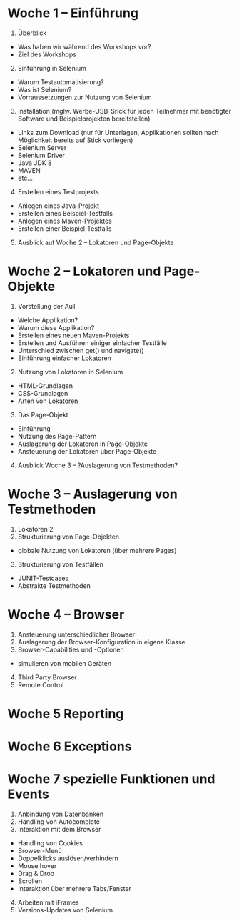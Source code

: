 # Woche 1 – Einführung
1. Überblick
 * Was haben wir während des Workshops vor?
 * Ziel des Workshops
2. Einführung in Selenium
 * Warum Testautomatisierung?
 * Was ist Selenium?
 * Vorraussetzungen zur Nutzung von Selenium
3. Installation (mglw. Werbe-USB-Srick für jeden Teilnehmer mit benötigter Software und Beispielprojekten bereitstellen)
 * Links zum Download (nur für Unterlagen, Applikationen sollten nach Möglichkeit bereits auf Stick vorliegen)
  * Selenium Server
  * Selenium Driver
  * Java JDK 8
  * MAVEN
  * etc...
4. Erstellen eines Testprojekts
 * Anlegen eines Java-Projekt
  * Erstellen eines Beispiel-Testfalls
 * Anlegen eines Maven-Projektes 
  * Erstellen einer Beispiel-Testfalls
5. Ausblick auf Woche 2 – Lokatoren und Page-Objekte
# Woche 2 – Lokatoren und Page-Objekte
1. Vorstellung der AuT
 * Welche Applikation?
 * Warum diese Applikation?
 * Erstellen eines neuen Maven-Projekts
 * Erstellen und Ausführen einiger einfacher Testfälle
  * Unterschied zwischen get() und navigate()
  * Einführung einfacher Lokatoren
2. Nutzung von Lokatoren in Selenium
 * HTML-Grundlagen
 * CSS-Grundlagen
 * Arten von Lokatoren
3. Das Page-Objekt
 * Einführung
 * Nutzung des Page-Pattern
 * Auslagerung der Lokatoren in Page-Objekte
 * Ansteuerung der Lokatoren über Page-Objekte
4. Ausblick Woche 3 – ?Auslagerung von Testmethoden?
# Woche 3 – Auslagerung von Testmethoden
1. Lokatoren 2
2. Strukturierung von Page-Objekten
 * globale Nutzung von Lokatoren (über mehrere Pages)
3. Strukturierung von Testfällen
 * JUNIT-Testcases
 * Abstrakte Testmethoden 
# Woche 4 – Browser
1. Ansteuerung unterschiedlicher Browser
2. Auslagerung der Browser-Konfiguration in eigene Klasse
3. Browser-Capabilities und -Optionen
 * simulieren von mobilen Geräten
4. Third Party Browser 
5. Remote Control
# Woche 5 Reporting
# Woche 6 Exceptions
# Woche 7 spezielle Funktionen und Events
1. Anbindung von Datenbanken
2. Handling von Autocomplete
3. Interaktion mit dem Browser
 * Handling von Cookies
 * Browser-Menü
 * Doppelklicks auslösen/verhindern
 * Mouse hover
 * Drag & Drop
 * Scrollen
 * Interaktion über mehrere Tabs/Fenster
4. Arbeiten mit iFrames
5. Versions-Updates von Selenium